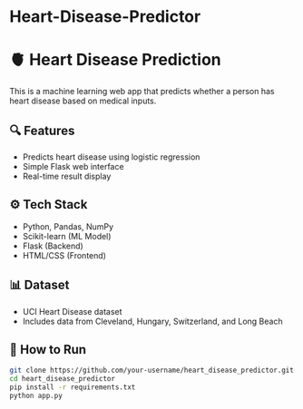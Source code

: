 # Heart-Disease-Predictor

# 🫀 Heart Disease Prediction

This is a machine learning web app that predicts whether a person has heart disease based on medical inputs.

## 🔍 Features

- Predicts heart disease using logistic regression
- Simple Flask web interface
- Real-time result display

## ⚙️ Tech Stack

- Python, Pandas, NumPy
- Scikit-learn (ML Model)
- Flask (Backend)
- HTML/CSS (Frontend)

## 📊 Dataset

- UCI Heart Disease dataset
- Includes data from Cleveland, Hungary, Switzerland, and Long Beach

## 🚀 How to Run

```bash
git clone https://github.com/your-username/heart_disease_predictor.git
cd heart_disease_predictor
pip install -r requirements.txt
python app.py
